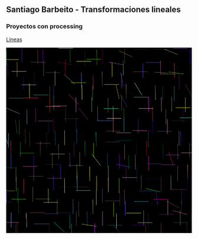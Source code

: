 ## Santiago Barbeito - Transformaciones lineales

### Proyectos con processing

[Lineas](https://santiagobarbeito.github.io/Lineas/) 

[![Imagen](https://github.com/santiagobarbeito/Lineas/blob/main/Image.png)](https://santiagobarbeito.github.io/Lineas/)
